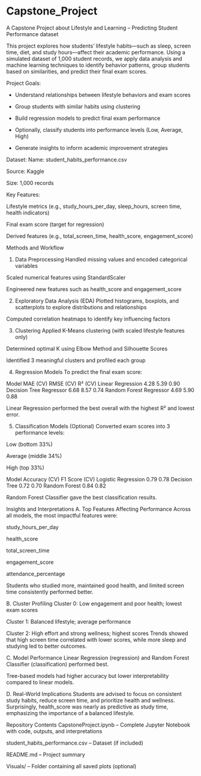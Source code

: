 # Capstone_Project
A Capstone Project about Lifestyle and Learning – Predicting Student Performance dataset

This project explores how students’ lifestyle habits—such as sleep, screen time, diet, and study hours—affect their academic performance. Using a simulated dataset of 1,000 student records, we apply data analysis and machine learning techniques to identify behavior patterns, group students based on similarities, and predict their final exam scores.

Project Goals:
* Understand relationships between lifestyle behaviors and exam scores

* Group students with similar habits using clustering

* Build regression models to predict final exam performance

* Optionally, classify students into performance levels (Low, Average, High)

* Generate insights to inform academic improvement strategies

Dataset:
Name: student_habits_performance.csv

Source: Kaggle

Size: 1,000 records

Key Features:

Lifestyle metrics (e.g., study_hours_per_day, sleep_hours, screen time, health indicators)

Final exam score (target for regression)

Derived features (e.g., total_screen_time, health_score, engagement_score)

Methods and Workflow
1. Data Preprocessing
Handled missing values and encoded categorical variables

Scaled numerical features using StandardScaler

Engineered new features such as health_score and engagement_score

2. Exploratory Data Analysis (EDA)
Plotted histograms, boxplots, and scatterplots to explore distributions and relationships

Computed correlation heatmaps to identify key influencing factors

3. Clustering
Applied K-Means clustering (with scaled lifestyle features only)

Determined optimal K using Elbow Method and Silhouette Scores

Identified 3 meaningful clusters and profiled each group

4. Regression Models
To predict the final exam score:

Model	MAE (CV)	RMSE (CV)	R² (CV)
Linear Regression	4.28	5.39	0.90
Decision Tree Regressor	6.68	8.57	0.74
Random Forest Regressor	4.69	5.90	0.88

Linear Regression performed the best overall with the highest R² and lowest error.

5. Classification Models (Optional)
Converted exam scores into 3 performance levels:

Low (bottom 33%)

Average (middle 34%)

High (top 33%)

Model	Accuracy (CV)	F1 Score (CV)
Logistic Regression	0.79	0.78
Decision Tree	0.72	0.70
Random Forest	0.84	0.82

Random Forest Classifier gave the best classification results.

Insights and Interpretations
A. Top Features Affecting Performance
Across all models, the most impactful features were:

study_hours_per_day

health_score

total_screen_time

engagement_score

attendance_percentage

Students who studied more, maintained good health, and limited screen time consistently performed better.

B. Cluster Profiling
Cluster 0: Low engagement and poor health; lowest exam scores

Cluster 1: Balanced lifestyle; average performance

Cluster 2: High effort and strong wellness; highest scores
Trends showed that high screen time correlated with lower scores, while more sleep and studying led to better outcomes.

C. Model Performance
Linear Regression (regression) and Random Forest Classifier (classification) performed best.

Tree-based models had higher accuracy but lower interpretability compared to linear models.

D. Real-World Implications
Students are advised to focus on consistent study habits, reduce screen time, and prioritize health and wellness. Surprisingly, health_score was nearly as predictive as study time, emphasizing the importance of a balanced lifestyle.

Repository Contents
CapstoneProject.ipynb – Complete Jupyter Notebook with code, outputs, and interpretations

student_habits_performance.csv – Dataset (if included)

README.md – Project summary

Visuals/ – Folder containing all saved plots (optional)

